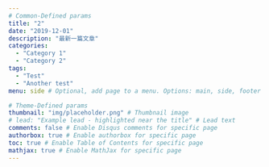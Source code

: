 ```yaml
---
# Common-Defined params
title: "2"
date: "2019-12-01"
description: "最新一篇文章"
categories:
  - "Category 1"
  - "Category 2"
tags:
  - "Test"
  - "Another test"
menu: side # Optional, add page to a menu. Options: main, side, footer

# Theme-Defined params
thumbnail: "img/placeholder.png" # Thumbnail image
# lead: "Example lead - highlighted near the title" # Lead text
comments: false # Enable Disqus comments for specific page
authorbox: true # Enable authorbox for specific page
toc: true # Enable Table of Contents for specific page
mathjax: true # Enable MathJax for specific page
---
```


